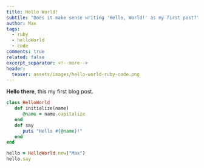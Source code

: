 ```yaml
---
title: Hello World!
subtile: "Does it make sense writing 'Hello, World!' as my first post?"
author: Max
tags: 
  - ruby 
  - helloWorld 
  - code
comments: true
related: false
excerpt_separator: <!--more-->
header:
  teaser: assets/images/hello-world-ruby-code.png
---
```


**Hello there**, this my first blog post.

~~~ruby
class HelloWorld
   def initialize(name)
      @name = name.capitalize
   end
   def say
      puts "Hello #{@name}!"
   end
end

hello = HelloWorld.new("Max")
hello.say
~~~
<!--more-->
